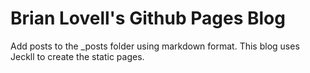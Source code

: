 # Brian Lovell's Github Pages Blog

Add posts to the _posts folder using markdown format. This blog uses Jeckll to create the static pages. 

